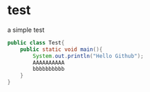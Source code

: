 # test
a simple test 
```java
public class Test{
	public static void main(){
		System.out.println("Hello Github");
		AAAAAAAAAA
		bbbbbbbbbb
	}
}